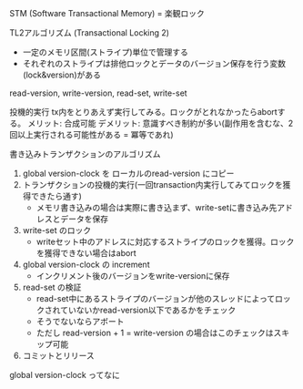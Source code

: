 STM (Software Transactional Memory) = 楽観ロック

TL2アルゴリズム (Transactional Locking 2)

- 一定のメモリ区間(ストライプ)単位で管理する
- それぞれのストライプは排他ロックとデータのバージョン保存を行う変数(lock&version)がある


read-version, write-version, read-set, write-set


投機的実行
tx内をとりあえず実行してみる。ロックがとれなかったらabortする。
メリット: 合成可能
デメリット: 意識すべき制約が多い(副作用を含むな、2回以上実行される可能性がある = 冪等であれ)


書き込みトランザクションのアルゴリズム
1. global version-clock を ローカルのread-version にコピー
2. トランザクションの投機的実行(一回transaction内実行してみてロックを獲得できたら通す)
    - メモリ書き込みの場合は実際に書き込まず、write-setに書き込み先アドレスとデータを保存
3. write-set のロック
    - writeセット中のアドレスに対応するストライプのロックを獲得。ロックを獲得できない場合はabort
4. global version-clock の increment
    - インクリメント後のバージョンをwrite-versionに保存
5. read-set の検証
    - read-set中にあるストライプのバージョンが他のスレッドによってロックされていないかread-version以下であるかをチェック
    - そうでないならアボート
    - ただし read-version + 1 = write-version の場合はこのチェックはスキップ可能
6. コミットとリリース


global version-clock ってなに
